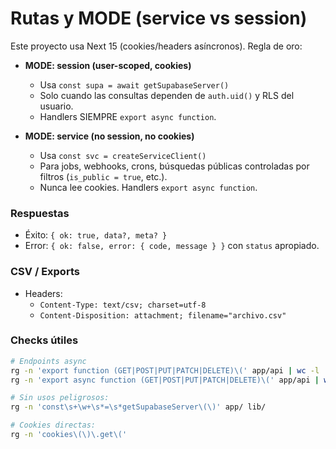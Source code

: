 # Rutas y MODE (service vs session)

Este proyecto usa Next 15 (cookies/headers asíncronos). Regla de oro:

- **MODE: session (user-scoped, cookies)**
  - Usa `const supa = await getSupabaseServer()`
  - Solo cuando las consultas dependen de `auth.uid()` y RLS del usuario.
  - Handlers SIEMPRE `export async function`.

- **MODE: service (no session, no cookies)**
  - Usa `const svc = createServiceClient()`
  - Para jobs, webhooks, crons, búsquedas públicas controladas por filtros (`is_public = true`, etc.).
  - Nunca lee cookies. Handlers `export async function`.

### Respuestas

- Éxito: `{ ok: true, data?, meta? }`
- Error: `{ ok: false, error: { code, message } }` con `status` apropiado.

### CSV / Exports

- Headers:
  - `Content-Type: text/csv; charset=utf-8`
  - `Content-Disposition: attachment; filename="archivo.csv"`

### Checks útiles

```bash
# Endpoints async
rg -n 'export function (GET|POST|PUT|PATCH|DELETE)\(' app/api | wc -l
rg -n 'export async function (GET|POST|PUT|PATCH|DELETE)\(' app/api | wc -l

# Sin usos peligrosos:
rg -n 'const\s+\w+\s*=\s*getSupabaseServer\(\)' app/ lib/

# Cookies directas:
rg -n 'cookies\(\)\.get\('
```
